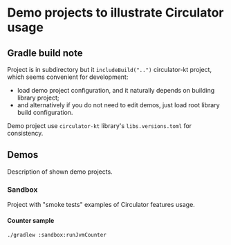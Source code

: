 # Demo projects to illustrate Circulator usage

## Gradle build note

Project is in subdirectory but it `includeBuild("..")` circulator-kt project, which seems convenient for development: 
- load demo project configuration, and it naturally depends on building library project; 
- and alternatively if you do not need to edit demos, just load root library build configuration.

Demo project use `circulator-kt` library's `libs.versions.toml` for consistency.

## Demos

Description of shown demo projects.

### Sandbox

Project with "smoke tests" examples of Circulator features usage.

#### Counter sample
```sh
./gradlew :sandbox:runJvmCounter
```
